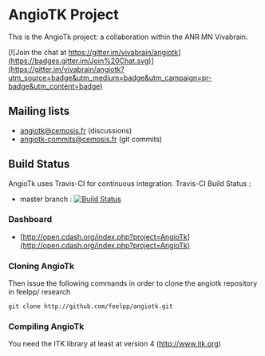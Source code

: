 AngioTK Project
===============

This is the AngioTk project: a collaboration within the ANR MN Vivabrain.


[![Join the chat at https://gitter.im/vivabrain/angiotk](https://badges.gitter.im/Join%20Chat.svg)](https://gitter.im/vivabrain/angiotk?utm_source=badge&utm_medium=badge&utm_campaign=pr-badge&utm_content=badge)


## Mailing lists

 - angiotk@cemosis.fr (discussions)
 - angiotk-commits@cemosis.fr (git commits)

## Build Status

AngioTk uses Travis-CI for continuous integration.
Travis-CI Build Status :

  - master branch : [![Build Status](https://magnum.travis-ci.com/feelpp/angiotk.svg?token=bYtmwPh98RexKnPLongV&branch=master)](https://magnum.travis-ci.com/feelpp/angiotk)

### Dashboard

  - [http://open.cdash.org/index.php?project=AngioTk](http://open.cdash.org/index.php?project=AngioTk)

### Cloning AngioTk

Then issue the following commands in order to clone the angiotk repository in feelpp/ research
```
git clone http://github.com/feelpp/angiotk.git
```

### Compiling AngioTk

You need the ITK library at least at version 4 (http://www.itk.org)

